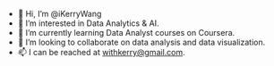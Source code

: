 - 👋 Hi, I’m @iKerryWang
- 👀 I’m interested in Data Analytics & AI.
- 🌱 I’m currently learning Data Analyst courses on Coursera.
- 💞️ I’m looking to collaborate on data analysis and data visualization. 
- 📫 I can be reached at withkerry@gmail.com.

<!---
iKerryWang/iKerryWang is a ✨ special ✨ repository because its `README.md` (this file) appears on your GitHub profile.
You can click the Preview link to take a look at your changes.
--->

